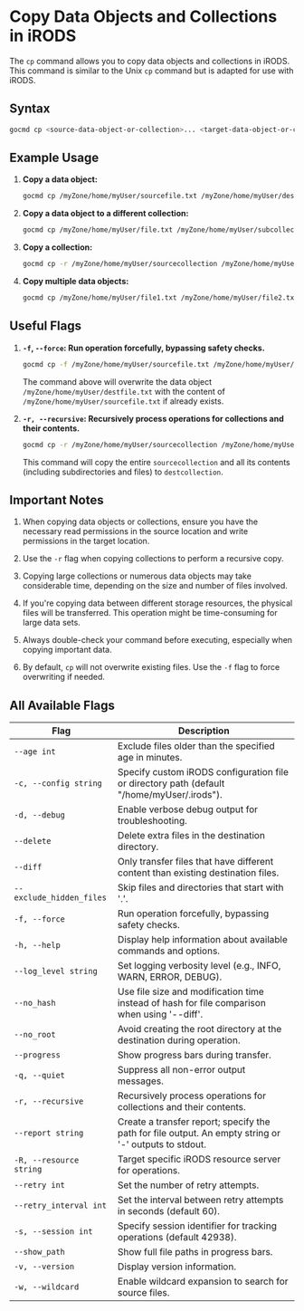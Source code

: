 # Copy Data Objects and Collections in iRODS

The `cp` command allows you to copy data objects and collections in iRODS. This command is similar to the Unix `cp` command but is adapted for use with iRODS.

## Syntax
```sh
gocmd cp <source-data-object-or-collection>... <target-data-object-or-collection> [flags]
```

## Example Usage

1. **Copy a data object:**
    ```sh
    gocmd cp /myZone/home/myUser/sourcefile.txt /myZone/home/myUser/destfile.txt
    ```

2. **Copy a data object to a different collection:**
    ```sh
    gocmd cp /myZone/home/myUser/file.txt /myZone/home/myUser/subcollection/
    ```

3. **Copy a collection:**
    ```sh
    gocmd cp -r /myZone/home/myUser/sourcecollection /myZone/home/myUser/destcollection
    ```

4. **Copy multiple data objects:**
    ```sh
    gocmd cp /myZone/home/myUser/file1.txt /myZone/home/myUser/file2.txt /myZone/home/myUser/targetcollection/
    ```

## Useful Flags
1. **`-f`, `--force`: Run operation forcefully, bypassing safety checks.**
    ```sh
    gocmd cp -f /myZone/home/myUser/sourcefile.txt /myZone/home/myUser/destfile.txt
    ```
    
    The command above will overwrite the data object `/myZone/home/myUser/destfile.txt` with the content of `/myZone/home/myUser/sourcefile.txt` if already exists.

2. **`-r, --recursive`: Recursively process operations for collections and their contents.**
    ```sh
    gocmd cp -r /myZone/home/myUser/sourcecollection /myZone/home/myUser/destcollection
    ```

    This command will copy the entire `sourcecollection` and all its contents (including subdirectories and files) to `destcollection`.

## Important Notes

1. When copying data objects or collections, ensure you have the necessary read permissions in the source location and write permissions in the target location.

2. Use the `-r` flag when copying collections to perform a recursive copy.

3. Copying large collections or numerous data objects may take considerable time, depending on the size and number of files involved.

4. If you're copying data between different storage resources, the physical files will be transferred. This operation might be time-consuming for large data sets.

5. Always double-check your command before executing, especially when copying important data.

6. By default, `cp` will not overwrite existing files. Use the `-f` flag to force overwriting if needed.

## All Available Flags

| Flag                                | Description                                                                 |
|-------------------------------------|-----------------------------------------------------------------------------|
| `--age int`                          | Exclude files older than the specified age in minutes.                     |
| `-c, --config string`               | Specify custom iRODS configuration file or directory path (default "/home/myUser/.irods"). |
| `-d, --debug`                        | Enable verbose debug output for troubleshooting.                           |
| `--delete`                           | Delete extra files in the destination directory.                            |
| `--diff`                             | Only transfer files that have different content than existing destination files. |
| `--exclude_hidden_files`             | Skip files and directories that start with '.'.                             |
| `-f, --force`                        | Run operation forcefully, bypassing safety checks.                          |
| `-h, --help`                         | Display help information about available commands and options.             |
| `--log_level string`                 | Set logging verbosity level (e.g., INFO, WARN, ERROR, DEBUG).              |
| `--no_hash`                          | Use file size and modification time instead of hash for file comparison when using '--diff'. |
| `--no_root`                          | Avoid creating the root directory at the destination during operation.    |
| `--progress`                         | Show progress bars during transfer.                                       |
| `-q, --quiet`                        | Suppress all non-error output messages.                                    |
| `-r, --recursive`                    | Recursively process operations for collections and their contents.        |
| `--report string`                    | Create a transfer report; specify the path for file output. An empty string or '-' outputs to stdout. |
| `-R, --resource string`               | Target specific iRODS resource server for operations.                     |
| `--retry int`                        | Set the number of retry attempts.                                          |
| `--retry_interval int`                | Set the interval between retry attempts in seconds (default 60).          |
| `-s, --session int`                  | Specify session identifier for tracking operations (default 42938).        |
| `--show_path`                        | Show full file paths in progress bars.                                     |
| `-v, --version`                      | Display version information.                                                |
| `-w, --wildcard`                     | Enable wildcard expansion to search for source files.                      |

